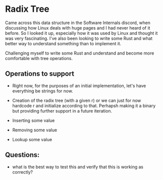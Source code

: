 # Radix Tree
Came across this data structure in the Software Internals discord, when discussing how Linux deals with huge pages and I had never heard of it before. So I looked it up, especially how it was used by Linux and thought it was very fascinating. I've also been looking to write some Rust and what better way to understand something than to implement it. 

Challenging myself to write some Rust and understand and become more comfortable with tree operations. 

## Operations to support 
- Right now, for the purposes of an initial implementation, let's have everything be strings for now. 

- Creation of the radix tree (with a given r) or we can just for now hardcode r and initialize according to that. Perhapsh making it a binary but providing further support in a future iteration. 
- Inserting some value 
- Removing some value 
- Lookup some value 

## Questions: 
- what is the best way to test this and verify that this is working as correctly? 